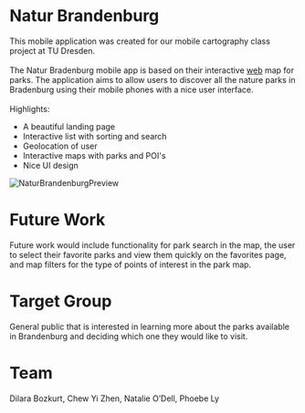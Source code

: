 # Natur Brandenburg

This mobile application was created for our mobile cartography class project at TU Dresden. <br><br>
The Natur Bradenburg mobile app is based on their interactive <a href="https://www.natur-brandenburg.de/karte/#&g=2,3,4,16,5,6,7,8,9,10,11,12,13,14,15&k=">web</a> map for parks. The application aims to allow users to discover all the nature parks in Bradenburg using their mobile phones with a nice user interface. 
<br> <br>
Highlights:
<ul>
  <li>A beautiful landing page</li>
  <li>Interactive list with sorting and search</li>
    <li>Geolocation of user</li>
    <li>Interactive maps with parks and POI's</li>
    <li>Nice UI design</li>
</ul>

![NaturBrandenburgPreview](https://github.com/nodell111/natur_bb_app/assets/96927292/54fa7009-be54-4134-b2b9-31354b8e1a39)
<br>

# Future Work
Future work would include functionality for park search in the map, the user to select their favorite parks and view them quickly on the favorites page, and map filters for the type of points of interest in the park map.

# Target Group
General public that is interested in learning more about the parks available in Brandenburg and deciding which one they would like to visit.

# Team
Dilara Bozkurt, Chew Yi Zhen, Natalie O’Dell, Phoebe Ly

